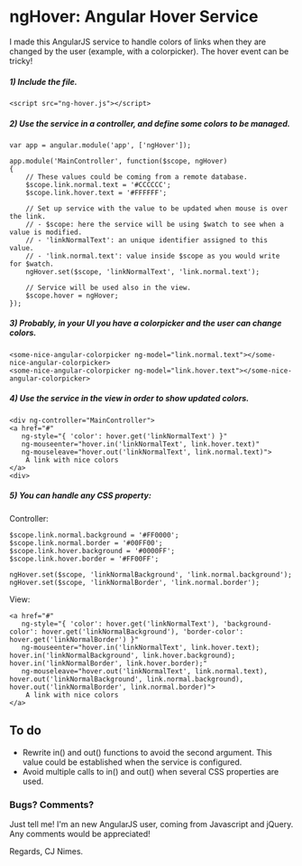 # ngHover: Angular Hover Service

I made this AngularJS service to handle colors of links when they are changed by the user (example, with a colorpicker). The hover event can be tricky!


##### 1) Include the file.
```
<script src="ng-hover.js"></script>
```


##### 2) Use the service in a controller, and define some colors to be managed.
```
var app = angular.module('app', ['ngHover']);

app.module('MainController', function($scope, ngHover)
{
    // These values could be coming from a remote database.
    $scope.link.normal.text = '#CCCCCC';
    $scope.link.hover.text = '#FFFFFF';
    
    // Set up service with the value to be updated when mouse is over the link.
    // - $scope: here the service will be using $watch to see when a value is modified.
    // - 'linkNormalText': an unique identifier assigned to this value.
    // - 'link.normal.text': value inside $scope as you would write for $watch.
    ngHover.set($scope, 'linkNormalText', 'link.normal.text');
    
    // Service will be used also in the view.
    $scope.hover = ngHover;
});
```


##### 3) Probably, in your UI you have a colorpicker and the user can change colors.
```
<some-nice-angular-colorpicker ng-model="link.normal.text"></some-nice-angular-colorpicker>
<some-nice-angular-colorpicker ng-model="link.hover.text"></some-nice-angular-colorpicker>
```


##### 4) Use the service in the view in order to show updated colors.
```
<div ng-controller="MainController">
<a href="#" 
   ng-style="{ 'color': hover.get('linkNormalText') }" 
   ng-mouseenter="hover.in('linkNormalText', link.hover.text)" 
   ng-mouseleave="hover.out('linkNormalText', link.normal.text)">
    A link with nice colors
</a>
<div>
```

##### 5) You can handle any CSS property:
Controller:
```
$scope.link.normal.background = '#FF0000';
$scope.link.normal.border = '#00FF00';
$scope.link.hover.background = '#0000FF';
$scope.link.hover.border = '#FF00FF';

ngHover.set($scope, 'linkNormalBackground', 'link.normal.background');
ngHover.set($scope, 'linkNormalBorder', 'link.normal.border');
```
View:
```
<a href="#" 
   ng-style="{ 'color': hover.get('linkNormalText'), 'background-color': hover.get('linkNormalBackground'), 'border-color': hover.get('linkNormalBorder') }" 
   ng-mouseenter="hover.in('linkNormalText', link.hover.text); hover.in('linkNormalBackground', link.hover.background); hover.in('linkNormalBorder', link.hover.border);" 
   ng-mouseleave="hover.out('linkNormalText', link.normal.text), hover.out('linkNormalBackground', link.normal.background), hover.out('linkNormalBorder', link.normal.border)">
    A link with nice colors
</a>
```

## To do
- Rewrite in() and out() functions to avoid the second argument. This value could be established when the service is configured.
- Avoid multiple calls to in() and out() when several CSS properties are used.
 
### Bugs? Comments?
Just tell me! I'm an new AngularJS user, coming from Javascript and jQuery. Any comments would be appreciated!

Regards, CJ Nimes.
